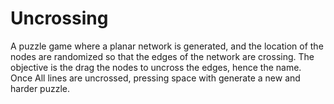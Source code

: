 # Uncrossing
A puzzle game where a planar network is generated, and the location of the nodes are randomized so that the edges of the network are crossing.
The objective is the drag the nodes to uncross the edges, hence the name. Once All lines are uncrossed, pressing space with generate a new and harder puzzle.
